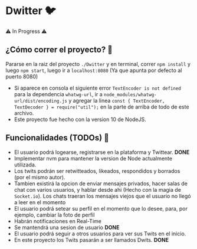 # Dwitter 🐦
⚠️ In Progress ⚠️

## ¿Cómo correr el proyecto? 👀
Pararse en la raiz del proyecto `./Dwitter` y en terminal, correr `npm install` y luego `npm start`, luego ir a `localhost:8080` (Ya que apunta por defecto al puerto 8080)

* Si aparece en consola el siguiente error `TextEncoder is not defined` para la dependencia `whatwg-url`, ir a `node_modules/whatwg-url/dist/encoding.js` y agregar la linea `const { TextEncoder, TextDecoder } = require("util");` en la parte de arriba de todo de este archivo. 
* Este proyecto fue hecho con la version 10 de NodeJS. 

## Funcionalidades (TODOs) 📖
* El usuario podrá logearse, registrarse en la plataforma y Twittear. **DONE**
* Implementar nvm para mantener la version de Node actualmente utilizada.
* Los twits podrán ser retwitteados, likeados, respondidos y borrados (por el mismo autor). 
* Tambien existirá la opcion de enviar mensajes privados, hacer salas de chat con varios usuarios, y hablar desde ahi (Hecho con la magia de `Socket.io`). Los chats traeran los mensajes viejos que el usuario no llegó a leer en el momento
* El usuario podrá setear su perfil en el momento que lo desee, para, por ejemplo, cambiar la foto de perfil
* Habrán notificaciones en Real-Time
* Se mantendrá una sesion de usuario **DONE**
* El usuario podrá seguir a otros usuarios para ver sus Twits en el inicio. 
* En este proyecto los Twits pasarán a ser llamados Dwits. **DONE**
